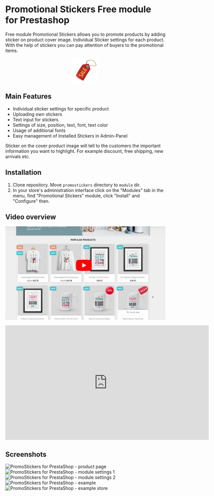 # Promotional Stickers Free module for Prestashop

Free module Promotional Stickers allows you to promote products by adding sticker on product cover image. Individual Sticker settings for each product. With the help of stickers you can pay attention of buyers to the promotional items.

<p align="center">
<img align="center" height="80" src="promostickers/views/img/Sale-Label1-Red-Right.png">
</p>

## Main Features
* Individual sticker settings for specific product
* Uploading own stickers
* Text input for stickers
* Settings of size, position, text, font, text color
* Usage of additional fonts
* Easy management of Installed Stickers in Admin-Panel

Sticker on the cover product image will tell to the customers the important information you want to highlight. For example discount, free shipping, new arrivals etc.

## Installation
1.  Clone repository. Move `promostickers` directory to `module` dir.
3.  In your store's administration interface click on the "Modules" tab in the menu, find "Promotional Stickers" module, click "Install" and "Configure" then.


## Video overview
[![PromoStickers for PrestaShop](video-overview.jpg)](https://www.youtube.com/watch?v=5qP3D5UGNdI)

<iframe width="640" height="360" src="https://www.youtube.com/embed/5qP3D5UGNdI" frameborder="0" allow="accelerometer; autoplay; encrypted-media; gyroscope; picture-in-picture" allowfullscreen></iframe>

## Screenshots
![PromoStickers for PrestaShop - product page](https://tobiksoft.com/131-thickbox_default/promotional-stickers-free-module-for-prestashop.jpg)
![PromoStickers for PrestaShop - module settings 1](https://tobiksoft.com/128-thickbox_default/promotional-stickers-free-module-for-prestashop.jpg)
![PromoStickers for PrestaShop - module settings 2](https://tobiksoft.com/129-thickbox_default/promotional-stickers-free-module-for-prestashop.jpg)
![PromoStickers for PrestaShop - example](https://tobiksoft.com/134-thickbox_default/promotional-stickers-free-module-for-prestashop.jpg)
![PromoStickers for PrestaShop - example store](https://tobiksoft.com/135-thickbox_default/promotional-stickers-free-module-for-prestashop.jpg)
